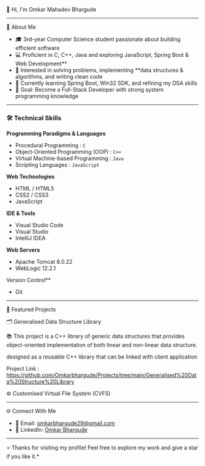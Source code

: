 👋 Hi, I'm Omkar Mahadev Bhargude

---

🚀 About Me
- 🎓 3rd-year Computer Science student passionate about building efficient software  
- 💻 Proficient in C, C++, Java and exploring JavaScript, Spring Boot & Web Development**  
- 🧩 Interested in solving problems, implementing **data structures & algorithms, and writing clean code  
- 🌱 Currently learning Spring Boot, Win32 SDK, and refining my DSA skills  
- 🎯 Goal: Become a Full-Stack Developer with strong system programming knowledge  

---

### 🛠️ Technical Skills

**Programming Paradigms & Languages**  
- Procedural Programming : `C`  
- Object-Oriented Programming (OOP) : `C++`  
- Virtual Machine-based Programming : `Java`  
- Scripting Languages : `JavaScript`

**Web Technologies**  
- HTML / HTML5  
- CSS2 / CSS3  
- JavaScript

**IDE & Tools**  
- Visual Studio Code  
- Visual Studio  
- IntelliJ IDEA

**Web Servers**  
- Apache Tomcat 8.0.22  
- WebLogic 12.2.1

Version Control**  
- Git  

---

📂 Featured Projects

🗂️ Generalised Data Structure Library

📚 This project is a C++ library of generic data structures that provides object-oriented implementation of both linear and non-linear data structure.

designed as a reusable C++ library that can be linked with client application

Project Link : https://github.com/Omkarbhargude/Projects/tree/main/Generalised%20Data%20Structure%20Library

⚙️ Customised Virtual File System (CVFS)



---

🌐 Connect With Me
- 📧 Email: [omkarbhargude29@gmail.com](mailto:omkarbhargude29@gmail.com)  
- 💼 LinkedIn: [Omkar Bhargude](https://www.linkedin.com/in/omkar-bhargude-609a92311/)

---

⭐️ Thanks for visiting my profile! Feel free to explore my work and give a star if you like it.*
